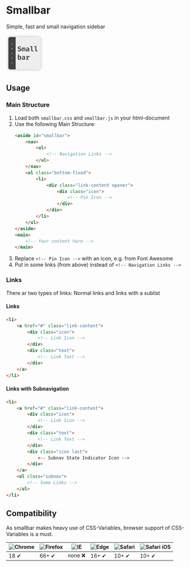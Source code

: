 # Smallbar
Simple, fast and small navigation sidebar

![Smallbar](./doc/smallbar_icon.png "Smallbar Icon")

## Usage
### Main Structure
1. Load both `smallbar.css` and `smallbar.js` in your html-document
2. Use the following Main Structure:
    ```html
    <aside id="smallbar">
        <nav>
            <ul>
                <!-- Navigation Links -->
            </ul>
        </nav>
        <ul class="bottom-fixed">
            <li>
                <div class="link-content opener">
                    <div class="icon">
                        <!-- Pin Icon -->
                    </div>
                </div>
            </li>
        </ul>
    </aside>
    <main>
        <!-- Your content here -->
    </main>
    ```
3. Replace `<!-- Pin Icon -->` with an icon, e.g. from Font Awesome
4. Put in some links (from above) instead of `<!-- Navigation Links -->`

### Links
There ar two types of links: Normal links and links with a sublist

#### Links
```html
<li>
    <a href="#" class="link-content">
        <div class="icon">
            <!-- Link Icon -->
        </div>
        <div class="text">
            <!-- Link Text -->
        </div>
    </a>
</li>
```

#### Links with Subnavigation
```html
<li>
    <a href="#" class="link-content">
        <div class="icon">
            <!-- Link Icon -->
        </div>
        <div class="text">
            <!-- Link Text -->
        </div>
        <div class="icon last">
            <-- Subnav State Indicator Icon -->
        </div>
    </a>
    <ul class="subnav">
        <!-- Some Links -->
    </ul>
</li>
```

## Compatibility
As smallbar makes heavy use of CSS-Variables, browser support of CSS-Variables is a must. 

![Chrome](https://raw.github.com/alrra/browser-logos/master/src/chrome/chrome_48x48.png "Chrome") | ![Firefox](https://raw.github.com/alrra/browser-logos/master/src/firefox/firefox_48x48.png "Firefox") | ![IE](https://raw.github.com/alrra/browser-logos/master/src/archive/internet-explorer_9-11/internet-explorer_9-11_48x48.png "IE") | ![Edge](https://raw.github.com/alrra/browser-logos/master/src/edge/edge_48x48.png "Edge") | ![Safari](https://raw.github.com/alrra/browser-logos/master/src/safari/safari_48x48.png "Safari")| ![Safari iOS](https://raw.github.com/alrra/browser-logos/master/src/safari-ios/safari-ios_48x48.png "Safari iOS")
--- | --- | --- | --- | --- | --- |
18 ✔ | 66+ ✔ | none ❌ | 16+ ✔ | 10+ ✔ | 10+ ✔ |
